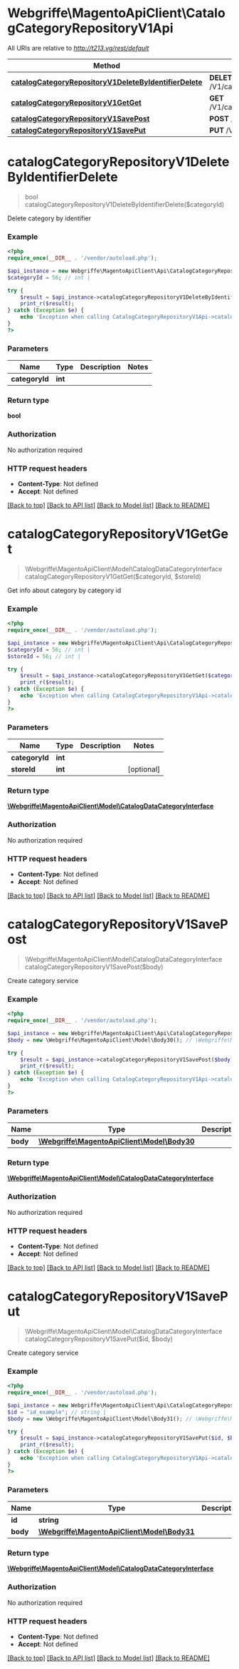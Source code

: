 # Webgriffe\MagentoApiClient\CatalogCategoryRepositoryV1Api

All URIs are relative to *http://t213.vg/rest/default*

Method | HTTP request | Description
------------- | ------------- | -------------
[**catalogCategoryRepositoryV1DeleteByIdentifierDelete**](CatalogCategoryRepositoryV1Api.md#catalogCategoryRepositoryV1DeleteByIdentifierDelete) | **DELETE** /V1/categories/{categoryId} | 
[**catalogCategoryRepositoryV1GetGet**](CatalogCategoryRepositoryV1Api.md#catalogCategoryRepositoryV1GetGet) | **GET** /V1/categories/{categoryId} | 
[**catalogCategoryRepositoryV1SavePost**](CatalogCategoryRepositoryV1Api.md#catalogCategoryRepositoryV1SavePost) | **POST** /V1/categories | 
[**catalogCategoryRepositoryV1SavePut**](CatalogCategoryRepositoryV1Api.md#catalogCategoryRepositoryV1SavePut) | **PUT** /V1/categories/{id} | 


# **catalogCategoryRepositoryV1DeleteByIdentifierDelete**
> bool catalogCategoryRepositoryV1DeleteByIdentifierDelete($categoryId)



Delete category by identifier

### Example
```php
<?php
require_once(__DIR__ . '/vendor/autoload.php');

$api_instance = new Webgriffe\MagentoApiClient\Api\CatalogCategoryRepositoryV1Api();
$categoryId = 56; // int | 

try {
    $result = $api_instance->catalogCategoryRepositoryV1DeleteByIdentifierDelete($categoryId);
    print_r($result);
} catch (Exception $e) {
    echo 'Exception when calling CatalogCategoryRepositoryV1Api->catalogCategoryRepositoryV1DeleteByIdentifierDelete: ', $e->getMessage(), PHP_EOL;
}
?>
```

### Parameters

Name | Type | Description  | Notes
------------- | ------------- | ------------- | -------------
 **categoryId** | **int**|  |

### Return type

**bool**

### Authorization

No authorization required

### HTTP request headers

 - **Content-Type**: Not defined
 - **Accept**: Not defined

[[Back to top]](#) [[Back to API list]](../../README.md#documentation-for-api-endpoints) [[Back to Model list]](../../README.md#documentation-for-models) [[Back to README]](../../README.md)

# **catalogCategoryRepositoryV1GetGet**
> \Webgriffe\MagentoApiClient\Model\CatalogDataCategoryInterface catalogCategoryRepositoryV1GetGet($categoryId, $storeId)



Get info about category by category id

### Example
```php
<?php
require_once(__DIR__ . '/vendor/autoload.php');

$api_instance = new Webgriffe\MagentoApiClient\Api\CatalogCategoryRepositoryV1Api();
$categoryId = 56; // int | 
$storeId = 56; // int | 

try {
    $result = $api_instance->catalogCategoryRepositoryV1GetGet($categoryId, $storeId);
    print_r($result);
} catch (Exception $e) {
    echo 'Exception when calling CatalogCategoryRepositoryV1Api->catalogCategoryRepositoryV1GetGet: ', $e->getMessage(), PHP_EOL;
}
?>
```

### Parameters

Name | Type | Description  | Notes
------------- | ------------- | ------------- | -------------
 **categoryId** | **int**|  |
 **storeId** | **int**|  | [optional]

### Return type

[**\Webgriffe\MagentoApiClient\Model\CatalogDataCategoryInterface**](../Model/CatalogDataCategoryInterface.md)

### Authorization

No authorization required

### HTTP request headers

 - **Content-Type**: Not defined
 - **Accept**: Not defined

[[Back to top]](#) [[Back to API list]](../../README.md#documentation-for-api-endpoints) [[Back to Model list]](../../README.md#documentation-for-models) [[Back to README]](../../README.md)

# **catalogCategoryRepositoryV1SavePost**
> \Webgriffe\MagentoApiClient\Model\CatalogDataCategoryInterface catalogCategoryRepositoryV1SavePost($body)



Create category service

### Example
```php
<?php
require_once(__DIR__ . '/vendor/autoload.php');

$api_instance = new Webgriffe\MagentoApiClient\Api\CatalogCategoryRepositoryV1Api();
$body = new \Webgriffe\MagentoApiClient\Model\Body30(); // \Webgriffe\MagentoApiClient\Model\Body30 | 

try {
    $result = $api_instance->catalogCategoryRepositoryV1SavePost($body);
    print_r($result);
} catch (Exception $e) {
    echo 'Exception when calling CatalogCategoryRepositoryV1Api->catalogCategoryRepositoryV1SavePost: ', $e->getMessage(), PHP_EOL;
}
?>
```

### Parameters

Name | Type | Description  | Notes
------------- | ------------- | ------------- | -------------
 **body** | [**\Webgriffe\MagentoApiClient\Model\Body30**](../Model/\Webgriffe\MagentoApiClient\Model\Body30.md)|  | [optional]

### Return type

[**\Webgriffe\MagentoApiClient\Model\CatalogDataCategoryInterface**](../Model/CatalogDataCategoryInterface.md)

### Authorization

No authorization required

### HTTP request headers

 - **Content-Type**: Not defined
 - **Accept**: Not defined

[[Back to top]](#) [[Back to API list]](../../README.md#documentation-for-api-endpoints) [[Back to Model list]](../../README.md#documentation-for-models) [[Back to README]](../../README.md)

# **catalogCategoryRepositoryV1SavePut**
> \Webgriffe\MagentoApiClient\Model\CatalogDataCategoryInterface catalogCategoryRepositoryV1SavePut($id, $body)



Create category service

### Example
```php
<?php
require_once(__DIR__ . '/vendor/autoload.php');

$api_instance = new Webgriffe\MagentoApiClient\Api\CatalogCategoryRepositoryV1Api();
$id = "id_example"; // string | 
$body = new \Webgriffe\MagentoApiClient\Model\Body31(); // \Webgriffe\MagentoApiClient\Model\Body31 | 

try {
    $result = $api_instance->catalogCategoryRepositoryV1SavePut($id, $body);
    print_r($result);
} catch (Exception $e) {
    echo 'Exception when calling CatalogCategoryRepositoryV1Api->catalogCategoryRepositoryV1SavePut: ', $e->getMessage(), PHP_EOL;
}
?>
```

### Parameters

Name | Type | Description  | Notes
------------- | ------------- | ------------- | -------------
 **id** | **string**|  |
 **body** | [**\Webgriffe\MagentoApiClient\Model\Body31**](../Model/\Webgriffe\MagentoApiClient\Model\Body31.md)|  | [optional]

### Return type

[**\Webgriffe\MagentoApiClient\Model\CatalogDataCategoryInterface**](../Model/CatalogDataCategoryInterface.md)

### Authorization

No authorization required

### HTTP request headers

 - **Content-Type**: Not defined
 - **Accept**: Not defined

[[Back to top]](#) [[Back to API list]](../../README.md#documentation-for-api-endpoints) [[Back to Model list]](../../README.md#documentation-for-models) [[Back to README]](../../README.md)

